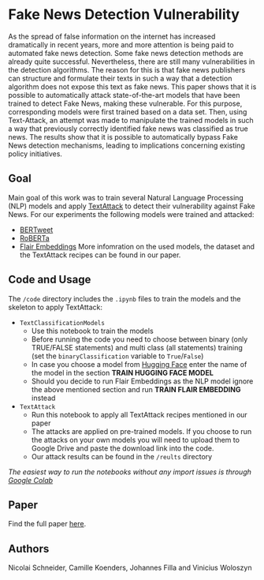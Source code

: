 # Fake News Detection Vulnerability

As the spread of false information on the internet has increased dramatically in recent years, more and more attention is being paid to automated fake news detection. Some fake news detection methods are already quite successful. Nevertheless, there are still many vulnerabilities in the detection algorithms. The reason for this is that fake news publishers can structure and formulate their texts in such a way that a detection algorithm does not expose this text as fake news. This paper shows that it is possible to automatically attack state-of-the-art models that have been trained to detect Fake News, making these vulnerable. For this purpose, corresponding models were first trained based on a data set. Then, using Text-Attack, an attempt was made to manipulate the trained models in such a way that previously correctly identified fake news was classified as true news. The results show that it is possible to automatically bypass Fake News detection mechanisms, leading to implications concerning existing policy initiatives. 

## Goal
Main goal of this work was to train several Natural Language Processing (NLP) models and apply [TextAttack](https://github.com/QData/TextAttack) to detect their vulnerability against Fake News. For our experiments the following models were trained and attacked:
* [BERTweet](https://huggingface.co/vinai/bertweet-base)
* [RoBERTa](https://huggingface.co/roberta-base)
* [Flair Embeddings](https://github.com/flairNLP/flair)
More infomration on the used models, the dataset and the TextAttack recipes can be found in our paper.

## Code and Usage
The `/code` directory includes the `.ipynb` files to train the models and the skeleton to apply TextAttack:
* `TextClassificationModels`
    * Use this notebook to train the models
    * Before running the code you need to choose between binary (only TRUE/FALSE statements) and multi class (all statements) training (set the `binaryClassification` variable to `True`/`False`)
    * In case you choose a model from [Hugging Face](https://huggingface.co/) enter the name of the model in the section **TRAIN HUGGING FACE MODEL**
    * Should you decide to run Flair Embeddings as the NLP model ignore the above mentioned section and run **TRAIN FLAIR EMBEDDING** instead
* `TextAttack`
    * Run this notebook to apply all TextAttack recipes mentioned in our paper
    * The attacks are applied on pre-trained models. If you choose to run the attacks on your own models you will need to upload them to Google Drive and paste the download link into the code.
    * Our attack results can be found in the `/reults` directory

_The easiest way to run the notebooks without any import issues is through [Google Colab](https://colab.research.google.com/)_

## Paper
Find the full paper [here](https://arxiv.org/abs/2107.07970).

## Authors
Nicolai Schneider, Camille Koenders, Johannes Filla and Vinicius Woloszyn
